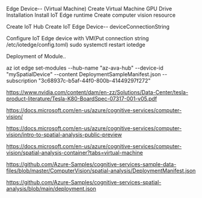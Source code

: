 Edge Device-- (Virtual Machine)
    Create Virtual Machine GPU
    Drive Installation
    Install IoT Edge runtime
Create computer vision resource


Create IoT Hub
Create IoT Edge Device-- deviceConnectionString

Configure IoT Edge device with VM(Put connection string /etc/iotedge/config.toml)
sudo systemctl restart iotedge

Deployment of Module..


az iot edge set-modules --hub-name "az-ava-hub" --device-id "mySpatialDevice" --content DeploymentSampleManifest.json --subscription "3c68937c-b5af-44f0-800b-41449297f272"


https://www.nvidia.com/content/dam/en-zz/Solutions/Data-Center/tesla-product-literature/Tesla-K80-BoardSpec-07317-001-v05.pdf

https://docs.microsoft.com/en-us/azure/cognitive-services/computer-vision/

https://docs.microsoft.com/en-us/azure/cognitive-services/computer-vision/intro-to-spatial-analysis-public-preview

https://docs.microsoft.com/en-us/azure/cognitive-services/computer-vision/spatial-analysis-container?tabs=virtual-machine

https://github.com/Azure-Samples/cognitive-services-sample-data-files/blob/master/ComputerVision/spatial-analysis/DeploymentManifest.json

https://github.com/Azure-Samples/cognitive-services-spatial-analysis/blob/main/deployment.json